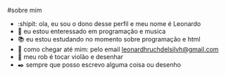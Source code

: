 #sobre mim
- :shipit: ola, eu sou o dono desse perfil e meu nome é Leonardo 
- :mag_right: eu estou enteressado em programação e musica 
- :books: eu estou estudando no momento sobre programação e html
- :iphone: como chegar até mim: pelo email leonardhruchdelsilvh@gmail.com
- :guitar: meu rob é tocar violão e desenhar 
- :black_nib: sempre que posso escrevo alguma coisa ou desenho
<!---
Leodarth/Leodarth is a ✨ special ✨ repository because its `README.md` (this file) appears on your GitHub profile.
You can click the Preview link to take a look at your changes.
--->

